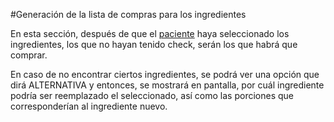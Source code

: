 #Generación de la lista de compras para los ingredientes

En esta sección, después de que el [paciente](paciente.md) haya seleccionado los ingredientes, los que no hayan tenido check, serán los que habrá que comprar.

En caso de no encontrar ciertos ingredientes, se podrá ver una opción que dirá ALTERNATIVA y entonces, se mostrará en pantalla, por cuál ingrediente podría ser reemplazado el seleccionado, así como las porciones que corresponderían al ingrediente nuevo.